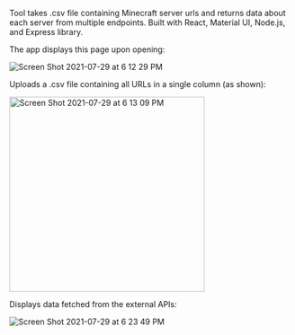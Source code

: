 Tool takes .csv file containing Minecraft server urls and returns data about each server from multiple endpoints.
Built with React, Material UI, Node.js, and Express library.

The app displays this page upon opening: 

![Screen Shot 2021-07-29 at 6 12 29 PM](https://user-images.githubusercontent.com/75649322/127585857-29099b7b-3062-417e-9dd3-1322ef2b5016.png)

Uploads a .csv file containing all URLs in a single column (as shown):

<img width="347" alt="Screen Shot 2021-07-29 at 6 13 09 PM" src="https://user-images.githubusercontent.com/75649322/127585897-43ed1709-afb8-446d-b962-4e44b4715e36.png">

Displays data fetched from the external APIs: 

![Screen Shot 2021-07-29 at 6 23 49 PM](https://user-images.githubusercontent.com/75649322/127585925-8699cfcf-145d-46ac-9839-80cb6efa9b7c.png)

